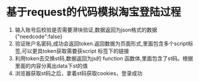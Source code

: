 # 基于request的代码模拟淘宝登陆过程
1. 输入账号后校验是否需要滑块验证,数据返回为json格式的数据{"needcode":false}
2. 验证账户名密码,成功会返回token.返回数据为页面形式,里面包含多个script标签,可以更具token获取需要获script 标签下的链接
3. 利用token去交换st码,数据返回为js的 function 函数体,里面包含了st码。根据里面的内容分离出data下st的值
4. 浏览器获取st码之后，拿着st码获取cookies，登录成功

